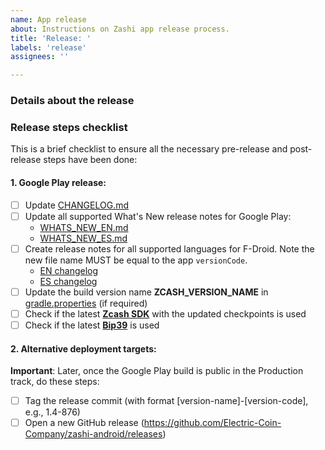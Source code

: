 ```yaml
---
name: App release
about: Instructions on Zashi app release process.
title: 'Release: '
labels: 'release'
assignees: ''

---
```

### Details about the release
<!-- Describe any details related to this app release. -->

### Release steps checklist
This is a brief checklist to ensure all the necessary pre-release and post-release steps have been done:

#### 1. Google Play release:
   - [ ] Update [CHANGELOG.md](../../CHANGELOG.md)
   - [ ] Update all supported What's New release notes for Google Play:
     - [WHATS_NEW_EN.md](../../docs/whatsNew/WHATS_NEW_EN.md)
     - [WHATS_NEW_ES.md](../../docs/whatsNew/WHATS_NEW_ES.md)
   - [ ] Create release notes for all supported languages for F-Droid. Note the new file name MUST be equal to the app 
     `versionCode`.
     - [EN changelog](../../fastlane/metadata/android/en-US/changelogs/)
     - [ES changelog](../../fastlane/metadata/android/es/changelogs/)
   - [ ] Update the build version name **ZCASH_VERSION_NAME** in [gradle.properties](../../gradle.properties) (if required)
   - [ ] Check if the latest [**Zcash SDK**](https://repo.maven.apache.org/maven2/cash/z/ecc/android/zcash-android-sdk/) with the updated checkpoints is used
   - [ ] Check if the latest [**Bip39**](https://repo.maven.apache.org/maven2/cash/z/ecc/android/kotlin-bip39/) is used

#### 2. Alternative deployment targets:

**Important**: Later, once the Google Play build is public in the Production track, do these steps:
  - [ ] Tag the release commit (with format [version-name]-[version-code], e.g., 1.4-876)
  - [ ] Open a new GitHub release (https://github.com/Electric-Coin-Company/zashi-android/releases)
